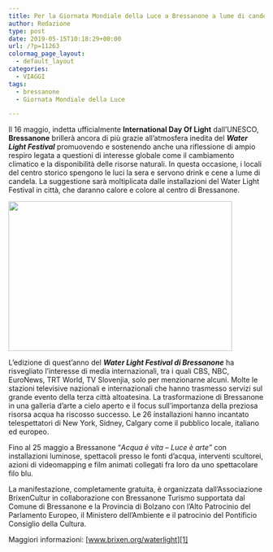 ```yaml
---
title: Per la Giornata Mondiale della Luce a Bressanone a lume di candela
author: Redazione
type: post
date: 2019-05-15T10:18:29+00:00
url: /?p=11263
colormag_page_layout:
  - default_layout
categories:
  - VIAGGI
tags:
  - bressanone
  - Giornata Mondiale della Luce

---
```

Il 16 maggio, indetta ufficialmente **International Day Of Light** dall’UNESCO, **Bressanone** brillerà ancora di più grazie all’atmosfera inedita del _**Water Light Festival**_ promuovendo e sostenendo anche una riflessione di ampio respiro legata a questioni di interesse globale come il cambiamento climatico e la disponibilità delle risorse naturali. In questa occasione, i locali del centro storico spengono le luci la sera e servono drink e cene a lume di candela. La suggestione sarà moltiplicata dalle installazioni del Water Light Festival in città, che daranno calore e colore al centro di Bressanone.

<img decoding="async" loading="lazy" class="alignleft wp-image-11265" src="https://progressonline.it/wp-content/uploads/2019/05/9Fjv9TBw-300x200.jpg" alt="" width="440" height="294" /> 

L’edizione di quest’anno del **_Water Light Festival di Bressanone_** ha risvegliato l’interesse di media internazionali, tra i quali CBS, NBC, EuroNews, TRT World, TV Slovenjia, solo per menzionarne alcuni. Molte le stazioni televisive nazionali e internazionali che hanno trasmesso servizi sul grande evento della terza città altoatesina. La trasformazione di Bressanone in una galleria d’arte a cielo aperto e il focus sull’importanza della preziosa risorsa acqua ha riscosso successo. Le 26 installazioni hanno incantato telespettatori di New York, Sidney, Calgary come il pubblico locale, italiano ed europeo.

Fino al 25 maggio a Bressanone “_Acqua è vita – Luce è arte”_ con installazioni luminose, spettacoli presso le fonti d’acqua, interventi scultorei, azioni di videomapping e film animati collegati fra loro da uno spettacolare filo blu.

La manifestazione, completamente gratuita, è organizzata dall’Associazione BrixenCultur in collaborazione con Bressanone Turismo supportata dal Comune di Bressanone e la Provincia di Bolzano con l&#8217;Alto Patrocinio del Parlamento Europeo, il Ministero dell&#8217;Ambiente e il patrocinio del Pontificio Consiglio della Cultura.

Maggiori informazioni: [www.brixen.org/waterlight][1]

 [1]: https://www.brixen.org/waterlight